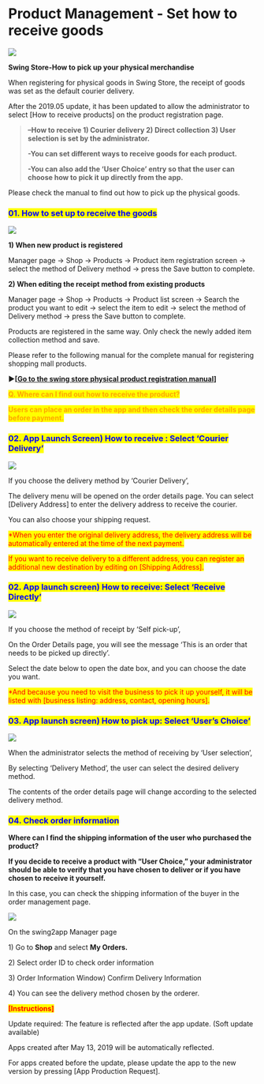 # Product Management - Set how to receive goods

![](https://support.swing2app.com/wp-content/uploads/2019/05/shop10.png)

**Swing Store-How to pick up your physical merchandise**



When registering for physical goods in Swing Store, the receipt of goods was set as the default courier delivery.

After the 2019.05 update, it has been updated to allow the administrator to select \[How to receive products] on the product registration page.

> **–How to receive 1) Courier delivery 2) Direct collection 3) User selection is set by the administrator.**
>
> **-You can set different ways to receive goods for each product.**
>
> **-You can also add the ‘User Choice’ entry so that the user can choose how to pick it up directly from the app.**

Please check the manual to find out how to pick up the physical goods.



### <mark style="color:blue;">**01. How to set up to receive the goods**</mark>

![](https://support.swing2app.com/wp-content/uploads/2019/05/deliver.png)

**1) When new product is registered**

Manager page → Shop → Products → Product item registration screen → select the method of Delivery method → press the Save button to complete.

**2) When editing the receipt method from existing products**

Manager page → Shop → Products → Product list screen → Search the product you want to edit → select the item to edit → select the method of Delivery method → press the Save button to complete.

Products are registered in the same way. Only check the newly added item collection method and save.

Please refer to the following manual for the complete manual for registering shopping mall products.

**▶\[**[**Go to the swing store physical product registration manual\]**](registration.md)



<mark style="color:orange;">**Q. Where can I find out how to receive the product?**</mark>

<mark style="color:orange;">**Users can place an order in the app and then check the order details page before payment.**</mark>



### <mark style="color:blue;">**02. App Launch Screen) How to receive : Select ‘Courier Delivery’**</mark>

![](https://support.swing2app.com/wp-content/uploads/2019/05/del1@3x.png)

If you choose the delivery method by ‘Courier Delivery’,

The delivery menu will be opened on the order details page. You can select \[Delivery Address] to enter the delivery address to receive the courier.

You can also choose your shipping request.

<mark style="color:red;">\*When you enter the original delivery address, the delivery address will be automatically entered at the time of the next payment.</mark>

<mark style="color:red;">If you want to receive delivery to a different address, you can register an additional new destination by editing on \[Shipping Address].</mark>



### <mark style="color:blue;">**02. App launch screen) How to receive: Select ‘Receive Directly’**</mark>

![](https://support.swing2app.com/wp-content/uploads/2019/05/del2@3x.png)

If you choose the method of receipt by ‘Self pick-up’,

On the Order Details page, you will see the message ‘This is an order that needs to be picked up directly’.

Select the date below to open the date box, and you can choose the date you want.

<mark style="color:red;">\*And because you need to visit the business to pick it up yourself, it will be listed with \[business listing: address, contact, opening hours].</mark>



### <mark style="color:blue;">**03. App launch screen) How to pick up: Select ‘User’s Choice’**</mark>

![](https://support.swing2app.com/wp-content/uploads/2019/05/del3@3x.png)

When the administrator selects the method of receiving by ‘User selection’,

By selecting ‘Delivery Method’, the user can select the desired delivery method.

The contents of the order details page will change according to the selected delivery method.



### <mark style="color:blue;">**04. Check order information**</mark>

**Where can I find the shipping information of the user who purchased the product?**

**If you decide to receive a product with “User Choice,” your administrator should be able to verify that you have chosen to deliver or if you have chosen to receive it yourself.**

In this case, you can check the shipping information of the buyer in the order management page.

![](https://support.swing2app.com/wp-content/uploads/2019/05/del\_edit.png)

On the swing2app Manager page

1\) Go to **Shop** and select **My Orders.**

2\) Select order ID to check order information

3\) Order Information Window) Confirm Delivery Information

4\) You can see the delivery method chosen by the orderer.



<mark style="color:red;">​</mark><mark style="color:red;">**\[Instructions]**</mark>

Update required: The feature is reflected after the app update. (Soft update available)

Apps created after May 13, 2019 will be automatically reflected.

For apps created before the update, please update the app to the new version by pressing \[App Production Request].
